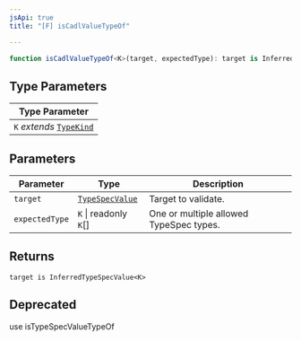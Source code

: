 ```yaml
---
jsApi: true
title: "[F] isCadlValueTypeOf"

---
```

```ts
function isCadlValueTypeOf<K>(target, expectedType): target is InferredTypeSpecValue<K>
```

## Type Parameters

| Type Parameter |
| ------ |
| `K` *extends* [`TypeKind`](../type-aliases/TypeKind.md) |

## Parameters

| Parameter | Type | Description |
| ------ | ------ | ------ |
| `target` | [`TypeSpecValue`](../type-aliases/TypeSpecValue.md) | Target to validate. |
| `expectedType` | `K` \| readonly `K`[] | One or multiple allowed TypeSpec types. |

## Returns

`target is InferredTypeSpecValue<K>`

## Deprecated

use isTypeSpecValueTypeOf
